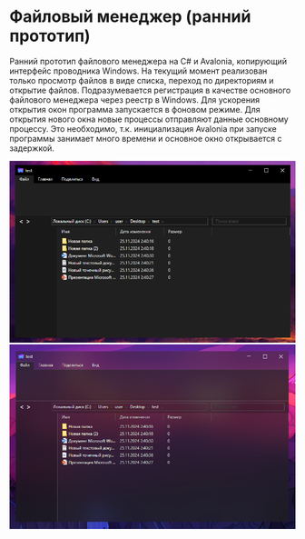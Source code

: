 # Файловый менеджер (ранний прототип)
Ранний прототип файлового менеджера на C# и Avalonia, копирующий интерфейс проводника Windows.
На текущий момент реализован только просмотр файлов в виде списка, переход по директориям и открытие файлов.
Подразумевается регистрация в качестве основного файлового менеджера через реестр в Windows.
Для ускорения открытия окон программа запускается в фоновом режиме. Для открытия нового окна новые процессы отправляют данные основному процессу. Это необходимо, т.к. инициализация Avalonia при запуске программы занимает много времени и основное окно открывается с задержкой.

![image1](imgs/e1.png)
![image2](imgs/e2.png)
